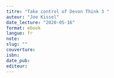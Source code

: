 ```yaml
---
titre: "Take control of Devon Think 3 "
auteur: "Joe Kissel"
date_lecture: "2020-05-16"
format: ebook
langue: fr
note:
slug: ""
couverture: 
isbn: 
date_pub: 
editeur: 
---
```


